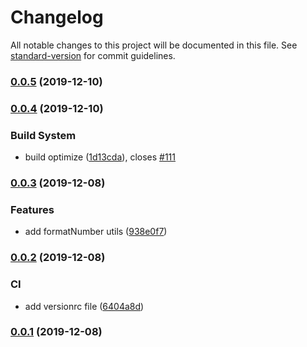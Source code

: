 # Changelog

All notable changes to this project will be documented in this file. See [standard-version](https://github.com/conventional-changelog/standard-version) for commit guidelines.

### [0.0.5](https://github.com/alanhg/jhipster-starter/compare/v0.0.4...v0.0.5) (2019-12-10)

### [0.0.4](https://github.com/alanhg/jhipster-starter/compare/v0.0.3...v0.0.4) (2019-12-10)

### Build System

- build optimize ([1d13cda](https://github.com/alanhg/jhipster-starter/commit/1d13cdafa993db2d49f5e4a29c89a96585f7e0ed)), closes [#111](http://1991421.cn/issues/111)

### [0.0.3](https://github.com/alanhg/jhipster-starter/compare/v0.0.2...v0.0.3) (2019-12-08)

### Features

- add formatNumber utils ([938e0f7](https://github.com/alanhg/jhipster-starter/commit/938e0f79875235037d6de24a9366724640d4cc81))

### [0.0.2](https://github.com/alanhg/jhipster-starter/compare/v0.0.1...v0.0.2) (2019-12-08)

### CI

- add versionrc file ([6404a8d](https://github.com/alanhg/jhipster-starter/commit/6404a8d0fb60563428e8c63116c794a197be8a27))

### [0.0.1](https://github.com/alanhg/jhipster-starter/compare/v0.0.7...v0.0.1) (2019-12-08)
